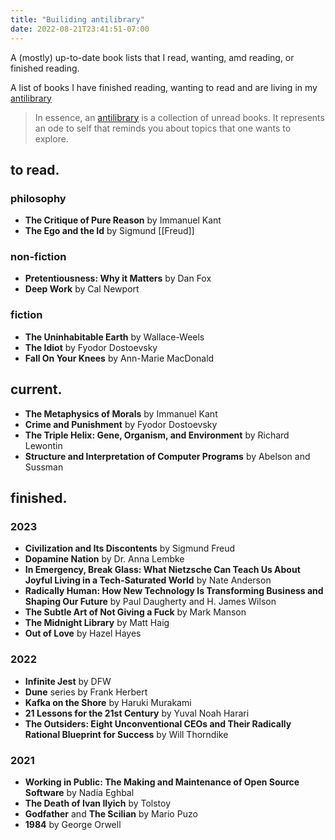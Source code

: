 ```yaml
---
title: "Builiding antilibrary"
date: 2022-08-21T23:41:51-07:00
---
```


A (mostly) up-to-date book lists that I read, wanting, amd reading, or finished reading.

A list of books I have finished reading, wanting to read and are living in my [antilibrary](https://nesslabs.com/antilibrary)

> In essence, an [antilibrary](https://nesslabs.com/antilibrary) is a collection of unread books. It represents an ode to self that reminds you about topics that one wants to explore.

## to read.

### philosophy

- **The Critique of Pure Reason** by Immanuel Kant
- **The Ego and the Id** by Sigmund [[Freud]]

### non-fiction

- **Pretentiousness: Why it Matters** by Dan Fox
- **Deep Work** by Cal Newport

### fiction

- **The Uninhabitable Earth** by Wallace-Weels
- **The Idiot** by Fyodor Dostoevsky
- **Fall On Your Knees** by Ann-Marie MacDonald

## current.

- **The Metaphysics of Morals** by Immanuel Kant
- **Crime and Punishment** by Fyodor Dostoevsky
- **The Triple Helix: Gene, Organism, and Environment** by Richard Lewontin
- **Structure and Interpretation of Computer Programs** by Abelson and Sussman

## finished.

### 2023

- **Civilization and Its Discontents** by Sigmund Freud
- **Dopamine Nation** by Dr. Anna Lembke
- **In Emergency, Break Glass: What Nietzsche Can Teach Us About Joyful Living in a Tech-Saturated World** by Nate Anderson
- **Radically Human: How New Technology Is Transforming Business and Shaping Our Future** by Paul Daugherty and H. James Wilson
- **The Subtle Art of Not Giving a Fuck** by Mark Manson
- **The Midnight Library** by Matt Haig
- **Out of Love** by Hazel Hayes

### 2022

- **Infinite Jest** by DFW
- **Dune** series by Frank Herbert
- **Kafka on the Shore** by Haruki Murakami
- **21 Lessons for the 21st Century** by Yuval Noah Harari
- **The Outsiders: Eight Unconventional CEOs and Their Radically Rational Blueprint for Success** by Will Thorndike

### 2021

- **Working in Public: The Making and Maintenance of Open Source Software** by Nadia Eghbal
- **The Death of Ivan Ilyich** by Tolstoy
- **Godfather** and **The Scilian** by Mario Puzo
- **1984** by George Orwell
